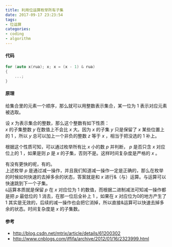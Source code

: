 ```yaml
---
title: 利用位运算枚举所有子集
date: 2017-09-17 23:23:54
tags:
- 位运算
categories:
- coding
- algorithm
---
```


#### 代码

```c++
for (auto x(rua); x; x = (x - 1) & rua)
{
    ...;
}
```

<!-- more -->

#### 原理

给集合里的元素一个顺序，那么就可以用整数表示集合，某一位为 $1$ 表示对应元素被选取。

设 $x$ 为表示集合的整数，那么这个整数有如下性质：\
 $x$ 的子集整数 $y$ 在数值上不会比 $x$ 大。因为 $x$ 的子集 $y$ 只是保留了 $x$ 某些位置上的 $1$ ，所以 $y$ 总可以加上一个非负的整数 $z$ 等于 $x$ ，相当于把没选的 $1$ 补上。

根据这个性质可知，可以通过枚举所有比 $x$ 小的数 $p$ 并判断， $p$ 是否只含 $x$ 对应位上的 $1$ ，如果是则 $p$ 是 $x$ 的子集，否则不是。这样时间复杂度是严格的 $x$ 。

有没有更快的呢，有的。\
上述枚举 $p$ 是通过减一操作，并且我们知道减一操作一定是正确的，那么在枚举的时候如何快速的去掉多余的状态，答案就是和 $x$ 进行&（与）运算。与运算可以快速跳到下一个子集。\
`&`运算本质就是保留 $p$ 在 $x$ 对应位为 $1$ 的数值，而根据二进制减法可知减一操作都是把 $p$ 最低位的 $1$ 消去，在那一位后全补上 $1$ ，如果在 $x$ 对应位为0的地方产生了 $1$ 其实是无效的，后续的减一操作也会把它消掉，所以直接&运算可以快速去掉多余的状态。时间复杂度是 $x$ 的子集数。

#### 参考

- <http://blog.csdn.net/mtrix/article/details/61200302>
- <http://www.cnblogs.com/jffifa/archive/2012/01/16/2323999.html>
